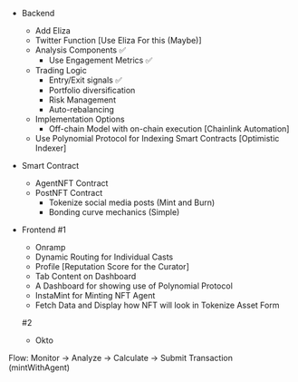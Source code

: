 - Backend
    - Add Eliza
    - Twitter Function [Use Eliza For this (Maybe)]
    - Analysis Components ✅
        - Use Engagement Metrics ✅
    - Trading Logic
        - Entry/Exit signals ✅
        - Portfolio diversification 
        - Risk Management
        - Auto-rebalancing
    - Implementation Options
        - Off-chain Model with on-chain execution [Chainlink Automation]
    - Use Polynomial Protocol for Indexing Smart Contracts [Optimistic Indexer]

- Smart Contract
    - AgentNFT Contract
    - PostNFT Contract
        - Tokenize social media posts (Mint and Burn)
        - Bonding curve mechanics (Simple)

- Frontend
    #1
    - Onramp
    - Dynamic Routing for Individual Casts
    - Profile [Reputation Score for the Curator]
    - Tab Content on Dashboard
    - A Dashboard for showing use of Polynomial Protocol
    - InstaMint for Minting NFT Agent
    - Fetch Data and Display how NFT will look in Tokenize Asset Form

    #2
    - Okto

Flow:
Monitor → Analyze → Calculate → Submit Transaction (mintWithAgent)